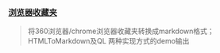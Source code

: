 


### [浏览器收藏夹](./favorite.md) 

> 将360浏览器/chrome浏览器收藏夹转换成markdown格式；
> HTMLToMarkdown及QL 两种实现方式的demo输出